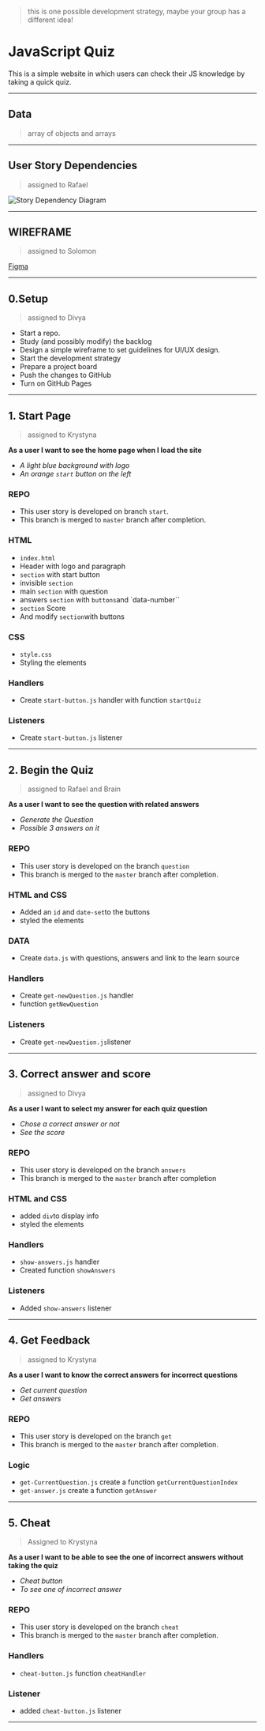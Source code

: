 > this is one possible development strategy, maybe your group has a different idea!

# JavaScript Quiz

This is a simple website in which users can check their JS knowledge by taking a quick quiz.

---

## Data

> array of objects and arrays

---

## User Story Dependencies

> assigned to Rafael

![Story Dependency Diagram](../public/users-dependencies.png)

---

## WIREFRAME

> assigned to Solomon

[Figma](https://www.figma.com/file/bObNttW6nQbIW5lMRU66y1/Untitled?node-id=1%3A5)

---

## 0.Setup

> assigned to Divya

- Start a repo.
- Study (and possibly modify) the backlog
- Design a simple wireframe to set guidelines for UI/UX design.
- Start the development strategy
- Prepare a project board
- Push the changes to GitHub
- Turn on GitHub Pages

---

## 1. Start Page

> assigned to Krystyna

**As a user I want to see the home page when I load the site**

- _A light blue background with logo_
- _An orange `start` button on the left_

### REPO

- This user story is developed on branch `start`.
- This branch is merged to `master` branch after completion.

### HTML

- `index.html`
- Header with logo and paragraph
- `section` with start button 
- invisible `section`
- main `section` with question
- answers `section` with `buttons`and `data-number``
- `section` Score 
- And modify `section`with buttons

### CSS

- `style.css`
- Styling the elements

### Handlers

- Create `start-button.js` handler with  function `startQuiz`

### Listeners

- Create `start-button.js` listener 

---

## 2. Begin the Quiz

> assigned to Rafael and Brain

**As a user I want to see the  question with related answers**

- _Generate the Question_
- _Possible 3 answers on it_

### REPO

- This user story is developed on the branch `question`
- This branch is merged to the `master` branch after completion.

### HTML and CSS

- Added an `id` and `date-set`to the buttons 
- styled the elements

### DATA

- Create `data.js` with questions, answers and link to the learn source 


### Handlers

- Create `get-newQuestion.js` handler
- function `getNewQuestion`

### Listeners

- Create `get-newQuestion.js`listener

---

## 3. Correct answer and score

> assigned to Divya

**As a user I want to select my answer for each quiz question**

- _Chose a correct answer or not_
- _See the score_


### REPO

- This user story is developed on the branch `answers`
- This branch is merged to the `master` branch after completion

### HTML and CSS

- added `div`to display info 
- styled the elements

### Handlers 

- `show-answers.js` handler
- Created function `showAnswers`

### Listeners

- Added `show-answers` listener 

---


## 4. Get Feedback

> assigned to Krystyna 

**As a user I want to know the correct answers for incorrect questions**

- _Get current question_
- _Get answers_

### REPO

- This user story is developed on the branch `get`
- This branch is merged to the `master` branch after completion.

### Logic

- `get-CurrentQuestion.js` create a function `getCurrentQuestionIndex`
- `get-answer.js` create a function `getAnswer`

---

## 5. Cheat

> Assigned to Krystyna

**As a user I want to be able to see the one of incorrect answers without taking the quiz**

- _Cheat button_
- _To see one of incorrect answer_


### REPO

- This user story is developed on the branch `cheat`
- This branch is merged to the `master` branch after completion.

### Handlers

- `cheat-button.js` function `cheatHandler`

### Listener

- added `cheat-button.js` listener


---
